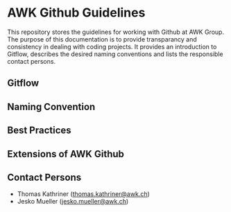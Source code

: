 # AWK Github Guidelines
This repository stores the guidelines for working with Github at AWK Group. The purpose of this documentation is to provide transparancy and consistency in dealing with coding projects. It provides an introduction to Gitflow, describes the desired naming conventions and lists the responsible contact persons.


## Gitflow



## Naming Convention

## Best Practices

## Extensions of AWK Github

## Contact Persons

* Thomas Kathriner (thomas.kathriner@awk.ch)
* Jesko Mueller (jesko.mueller@awk.ch)